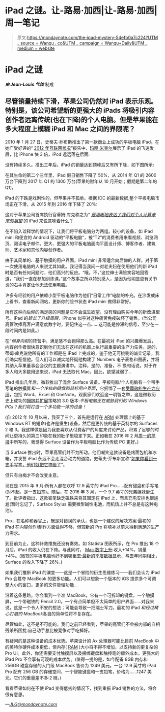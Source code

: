# iPad 之谜。让-路易·加西|让-路易·加西|周一笔记

> 原文:[https://mondaynote.com/the-ipad-mystery-54efb0a7c224?UTM _ source = Wanqu . co&UTM _ campaign = Wanqu+Daily&UTM _ medium = website](https://mondaynote.com/the-ipad-mystery-54efb0a7c224?utm_source=wanqu.co&utm_campaign=Wanqu+Daily&utm_medium=website)

# **iPad 之谜**

***由 Jean-Louis 气体*** 制成

## 尽管销量持续下滑，苹果公司仍然对 iPad 表示乐观。特别是，该公司希望新的更强大的 iPads 将吸引内容创作者远离传统(也在下降)的个人电脑。但是苹果能在多大程度上模糊 iPad 和 Mac 之间的界限呢？

2010 年 1 月 27 日，史蒂夫·乔布斯推出了第一款商业上成功的平板电脑 iPad。在她广受好评的“ [2012 年互联网状况](https://www.slideshare.net/kleinerperkins/kpcb-internet-trends-2012/)”报告中，[玛丽·米克尔](http://www.kpcb.com/partner/mary-meeker)展示了 iPad 的飞速发展，比 iPhone 快 3 倍，iPod 远远落在后面:



没有持续多久。推出三年后，iPad 的销量达到顶峰后又有所下降，如下图所示:



在其生命的第二个三年里，iPad 假日销售下降了 50%，从 2014 年 Q1 的 2600 万台下降到 2017 年 Q1 的 1300 万台(苹果的财年从 10 月开始；假期是第二年的 Q1)。

iPad 的下跌是戏剧性的，但苹果并不孤单。根据 IDC 的最新数据,整个平板电脑市场正在下滑，从 2015 年到 2016 年下降了 20%:



这对于苹果公司首席执行官蒂姆·库克称之为“ [*最清晰地表达了我们对个人计算未来的展望*](http://forums.imore.com/macbook/339906-clearest-expression-our-vision.html) 的 iPad 来说意味着什么？

在不陷入诠释学的情况下，让我们将平板电脑分为两组。较小的设备，如 iPad mini 和便宜的 Android 驱动的“平板电脑”，被“T2”的消费者用来看视频、浏览网页、阅读电子邮件。更大、更强大的平板电脑面向平面设计师、博客作者、建筑师、艺术家和其他内容创作者。

由于其简单的、基于触摸的用户界面，iPad mini 非常适合向后仰的人群。对于第一次使用电脑的人来说尤其如此。我记得当我问一对老夫妇在使用他们的新 iPad 时是否有任何问题时，他们高兴的反应。“哦，不，”这位绅士满脸笑容地回答道，“我们一直在参加训练课。”这个故事之所以特别感人，是因为他明显患有关节炎的右手肯定让他无法使用电脑。

许多有经验的用户依赖小型平板电脑作为他们“日常工作”电脑的补充。在沙发或床上看书，查看新闻网站，更新你的脸书状态 iPad mini 做得非常好。

所有这种向后仰的满足感的问题是它不会滋生欲望。没有理由购买今年的新改进型号。iPad 的*延长了升级周期*，iPhone 似乎对这种痛苦免疫破坏了销售。(当公司高管吹捧高客户满意度数字时，要记住这一点……这可能是停滞的信号，至少在一段时间内是如此。)

在“*倾身向前*的阵营中，满足感不会跑得那么高。在最初对 iPad 的兴趣爆发后，内容创作者很快意识到他们无法在这样的机器上执行最重要的生产力任务。是的，蒂姆·库克说他所有的工作都是在 iPad 上完成的，鉴于他无可挑剔的诚实记录，我们确实相信他。但人们可以诚实地怀疑他构建了 Numbers 电子表格和图表，并将其纳入苹果董事会会议的主题演讲中。注释，是的，准备，不
换句话说，对于许多人和大多数用途来说，iPad 无法取代 Mac。因此，欲望减弱了..

iPad 推出几年后，微软推出了混合 Surface 设备。平板电脑/个人电脑有一个带手写笔的触摸屏*和一个传统的键盘和鼠标用户界面*，它捆绑了一套[受尊敬的生产力应用](https://en.wikipedia.org/wiki/Surface_(2012_tablet)#Software)，包括 Word、Excel 和 OneNote。观察家们欢迎这一明智之举，这是微软历史上成功的[拥抱并扩展](https://en.wikipedia.org/wiki/Embrace,_extend_and_extinguish)策略的 3.0 版本:*平板电脑正在威胁我们的 Windows PCs？我们将打造一个多功能一体的设备！*

(自 2012 年 10 月以来，我买了三个，首先是运行在 [ARM](https://en.wikipedia.org/wiki/ARM_architecture) 处理器上的基于 Windows RT 的短命(也许是重生)设备，然后是更传统的基于英特尔的 Surfaces 2 和 3。我这样做是因为我更喜欢从付费客户的角度来讨论产品，积累了足够的时间让更持久的第三印象在我的肚子里稳定下来。正如我在 2016 年 2 月[周一的简报](/roasting-toaster-fridges-899c8ef99592)中所写的，我觉得 Surface 设备作为平板电脑比作为传统 PC 更好。)

当 Surface 推出时，苹果高管们并不为所动。他们嘲笑这款设备是烤面包机和冰箱，并发誓 iPad 永远不会走混合动力的道路。史蒂夫·乔布斯宣称“[如果你看到一支手写笔，他们就把它搞砸了](https://9to5mac.com/2010/07/20/if-you-see-a-stylus-they-blew-it-steve-jobs/)”。

但只有白痴才不会改变主意。

现在是 2015 年 9 月:所有人都在欢呼 12.9 英寸的 iPad Pro……配有键盘和手写笔(对不起，是一支[铅笔](https://en.wikipedia.org/wiki/Apple_Pencil))。随后，在 2016 年 3 月，一个 9.7 英寸的兄弟姐妹诞生了。批评者指出，这款铅笔缺乏磁铁来将其固定在 iPad 上，而且充电安排也很尴尬(暂时忘记了，Surface Stylus 需要微型碱性电池，而机场上并不总是有这种电池)。

Pro，在名称和器官上，既是对错误的承认，也是一个建议的解决方案:最初的 iPad 在内容创作/制作方面做得不够，但较新的 Pro 将填补以前未得到满足的生产力需求。

到目前为止，这种补救措施还没有奏效。如 Statista 图表所示，在 Pro 推出 18 个月后，iPad 的收入仍在下降。与此同时， [Mac 数字上升](https://www.apple.com/newsroom/pdfs/Q2FY17DataSummary.pdf):收入+14%，销量+4%。(微软的平板电脑也好不到哪里去:[最新的季度数据](https://view.officeapps.live.com/op/view.aspx?src=https://c.s-microsoft.com/en-us/CMSFiles/SlidesFY17Q3.pptx?version=caf446eb-0c3c-d939-c08b-762a9c0c9cd5)显示，与去年同期相比，Surface 的收入下降了 26%。)

如果我们推断 iPad 的演变——这是一个冒险的衍生思维练习——我们会认为 iPad Pro 会篡夺 MacBook 的更多功能。人们可以想象一个版本的 iOS 提供多个可调整大小的窗口，更多的文件管理功能…

沿着这条思路，你会看到一个准 MacBook，它有一个可拆卸的键盘，一个触摸屏，一个带磁铁的 Pencil 2.0，一个有点简单但不太简单的用户界面……对我来说，这是一个令人不安的想法；可能会导致一把瑞士军刀。最初的 iPad *和经过精心打磨的 MacBook*各自的简单性将不复存在。

尽管如此，这不是不可能的。我们之前已经看到，苹果的高管们不会被内部的自相残杀所困扰:自己动手总比被竞争对手吃掉好。

有疑问的是这种设备的成本优势。苹果设计的 Ax 处理器可能比目前 MacBook 中的英特尔硬件成本更低，但内存( [RAM](https://en.wikipedia.org/wiki/Random-access_memory) )大小将不得不增加，以支持新的更复杂的 Pro UI。此外，你还需要支付触摸屏以及捆绑键盘和触控笔的额外成本。更强大的 iPad Pro 不会享有可观的成本优势。(值得一提的是，如今配备 8GB 内存和 256GB 磁盘存储的入门级 MacBook 售价为 1249 美元。一台 12.9 英寸的 iPad Pro 配有 256 GB 的存储空间、一个智能键盘和一支铅笔，价格为……1247 美元。它们的重量差不多:2 磅。)

看看苹果如何在不使 iPad 变得低劣的情况下，找到重振 iPad 销售的方法，将会很有意思。

*—JLG@mondaynote.com*





